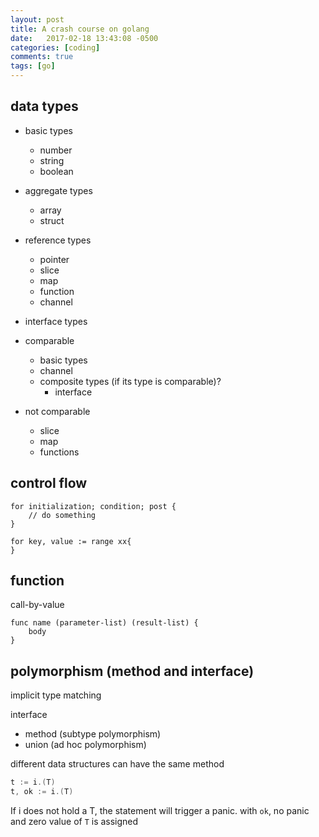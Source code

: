 ```yaml
---
layout: post
title: A crash course on golang
date:   2017-02-18 13:43:08 -0500
categories: [coding]
comments: true
tags: [go]
---
```



## data types

* basic types
    * number
    * string
    * boolean
* aggregate types
    * array
    * struct
* reference types
    * pointer
    * slice
    * map
    * function
    * channel
* interface types

* comparable 
    * basic types
    * channel
    * composite types (if its type is comparable)?
        * interface 
* not comparable 
    * slice
    * map
    * functions


## control flow

```
for initialization; condition; post {
    // do something
}
```

```
for key, value := range xx{
}
```

## function

call-by-value

```
func name (parameter-list) (result-list) {
    body
}
```

## polymorphism (method and interface)

implicit type matching 

interface 

* method (subtype polymorphism)
* union (ad hoc polymorphism)


different data structures can have the same method

``` go
t := i.(T)
t, ok := i.(T)
```
If i does not hold a T, the statement will trigger a panic.
with `ok`, no panic and zero value of `T` is assigned

